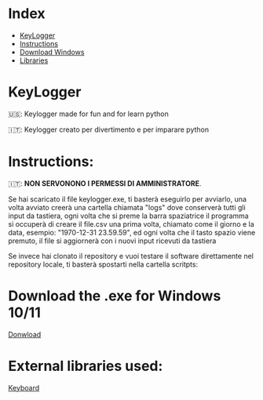 # Index
- [KeyLogger](#KeyLogger)
- [Instructions](#Instructions)
- [Download Windows](#Download-the-.exe-for-Windows-10/11)
- [Libraries](#External-libraries-used)


# KeyLogger

🇺🇸: Keylogger made for fun and for learn python

🇮🇹: Keylogger creato per divertimento e per imparare python

# Instructions:


🇮🇹: **NON SERVONONO I PERMESSI DI AMMINISTRATORE**.

Se hai scaricato il file keylogger.exe, ti basterà eseguirlo per avviarlo, una volta avviato creerà una cartella chiamata "logs" dove conserverà tutti gli input da tastiera, ogni volta che si preme la barra spaziatrice il programma si occuperà di creare il file.csv una prima volta, chiamato come il giorno e la data, esempio: "1970-12-31 23.59.59", ed ogni volta che il tasto spazio viene premuto, il file si aggiornerà con i nuovi input ricevuti da tastiera

Se invece hai clonato il repository e vuoi testare il software direttamente nel repository locale, ti basterà spostarti nella cartella scritpts: 

# Download the .exe for Windows 10/11

[Donwload](https://github.com/bruhpate/KeyLogger/raw/main/scripts/main.exe)

# External libraries used:

[Keyboard](https://github.com/boppreh/keyboard)


